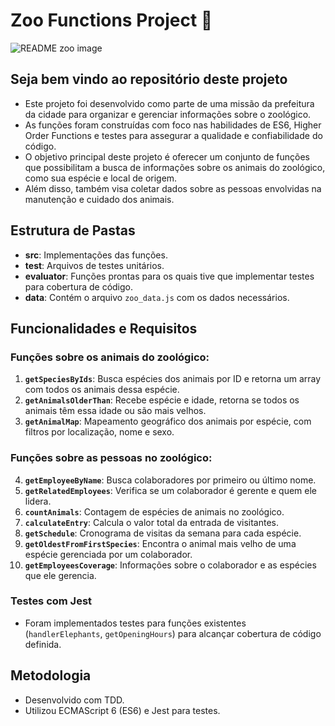 # Zoo Functions Project 🐾

![README zoo image](https://github.com/SamuelSfeir/zoo-functions/blob/e9701400f9a6b68c33347aa13a8fc706b770bd25/Samuel%20Sfeir.png)

## Seja bem vindo ao repositório deste projeto

- Este projeto foi desenvolvido como parte de uma missão da prefeitura da cidade para organizar e gerenciar informações sobre o zoológico.
- As funções foram construídas com foco nas habilidades de ES6, Higher Order Functions e testes para assegurar a qualidade e confiabilidade do código.
- O objetivo principal deste projeto é oferecer um conjunto de funções que possibilitam a busca de informações sobre os animais do zoológico, como sua espécie e local de origem.
- Além disso, também visa coletar dados sobre as pessoas envolvidas na manutenção e cuidado dos animais.
  
## Estrutura de Pastas

- **src**: Implementações das funções.
- **test**: Arquivos de testes unitários.
- **evaluator**: Funções prontas para os quais tive que implementar testes para cobertura de código.
- **data**: Contém o arquivo `zoo_data.js` com os dados necessários.

## Funcionalidades e Requisitos

### Funções sobre os animais do zoológico:

1. **`getSpeciesByIds`**: Busca espécies dos animais por ID e retorna um array com todos os animais dessa espécie.
2. **`getAnimalsOlderThan`**: Recebe espécie e idade, retorna se todos os animais têm essa idade ou são mais velhos.
3. **`getAnimalMap`**: Mapeamento geográfico dos animais por espécie, com filtros por localização, nome e sexo.

### Funções sobre as pessoas no zoológico:

4. **`getEmployeeByName`**: Busca colaboradores por primeiro ou último nome.
5. **`getRelatedEmployees`**: Verifica se um colaborador é gerente e quem ele lidera.
6. **`countAnimals`**: Contagem de espécies de animais no zoológico.
7. **`calculateEntry`**: Calcula o valor total da entrada de visitantes.
8. **`getSchedule`**: Cronograma de visitas da semana para cada espécie.
9. **`getOldestFromFirstSpecies`**: Encontra o animal mais velho de uma espécie gerenciada por um colaborador.
10. **`getEmployeesCoverage`**: Informações sobre o colaborador e as espécies que ele gerencia.

### Testes com Jest

- Foram implementados testes para funções existentes (`handlerElephants`, `getOpeningHours`) para alcançar cobertura de código definida.

## Metodologia

- Desenvolvido com TDD.
- Utilizou ECMAScript 6 (ES6) e Jest para testes.
